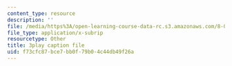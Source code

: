 ```yaml
---
content_type: resource
description: ''
file: /media/https%3A/open-learning-course-data-rc.s3.amazonaws.com/8-06-quantum-physics-iii-spring-2018/f73cfc87bce7bb0f79b04c44db49f26a_sv1hK_dLVzE.srt
file_type: application/x-subrip
resourcetype: Other
title: 3play caption file
uid: f73cfc87-bce7-bb0f-79b0-4c44db49f26a
---
```

